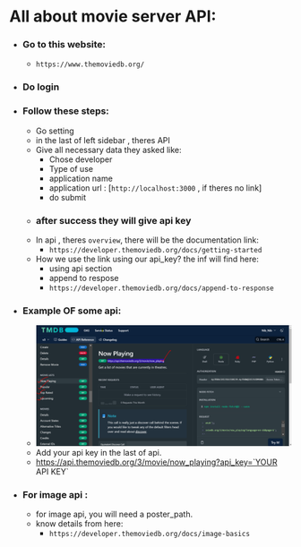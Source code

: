 # All about movie server API:

- ### Go to this website:
    - `https://www.themoviedb.org/`
- ### Do login
- ### Follow these steps:
    - Go setting
    - in the last of left sidebar , theres API
    - Give all necessary data they asked like:
        - Chose developer
        - Type of use
        - application name
        - application url : [`http://localhost:3000` , if theres no link]
        - do submit
    - ### after success they will give api key
    - In api , theres `overview`, there will be the documentation link:
        - `https://developer.themoviedb.org/docs/getting-started`
    - How we use the link using our api_key? the inf will find here:
        - using api section
        - append to respose
        - `https://developer.themoviedb.org/docs/append-to-response`

- ### Example  OF some api:

    - <img src="Capture.PnG">
    - Add your api key in the last of api.
    - https://api.themoviedb.org/3/movie/now_playing?api_key=`YOUR API KEY`
- ### For image api :

    - for image api, you will need a poster_path.
    - know details from here:
        - `https://developer.themoviedb.org/docs/image-basics`